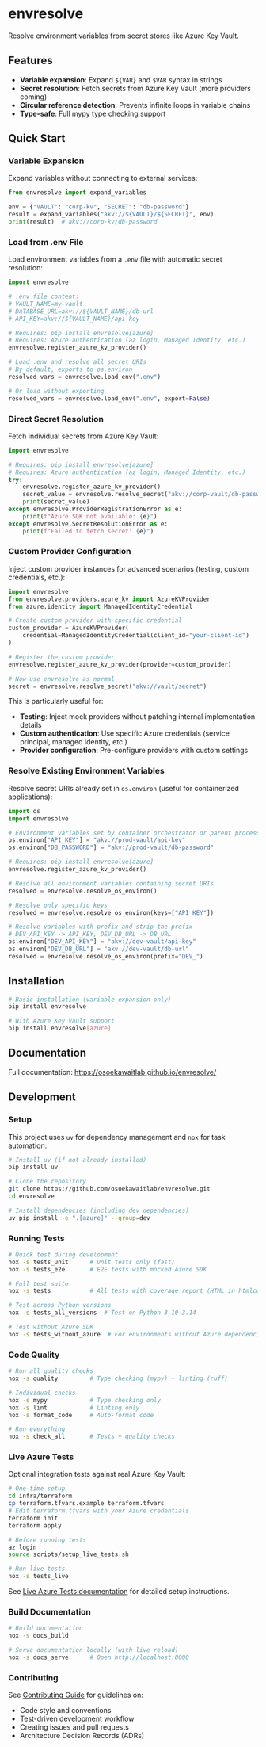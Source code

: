 # envresolve

Resolve environment variables from secret stores like Azure Key Vault.

## Features

- **Variable expansion**: Expand `${VAR}` and `$VAR` syntax in strings
- **Secret resolution**: Fetch secrets from Azure Key Vault (more providers coming)
- **Circular reference detection**: Prevents infinite loops in variable chains
- **Type-safe**: Full mypy type checking support

## Quick Start

### Variable Expansion

Expand variables without connecting to external services:

```python
from envresolve import expand_variables

env = {"VAULT": "corp-kv", "SECRET": "db-password"}
result = expand_variables("akv://${VAULT}/${SECRET}", env)
print(result)  # akv://corp-kv/db-password
```

### Load from .env File

Load environment variables from a `.env` file with automatic secret resolution:

```python
import envresolve

# .env file content:
# VAULT_NAME=my-vault
# DATABASE_URL=akv://${VAULT_NAME}/db-url
# API_KEY=akv://${VAULT_NAME}/api-key

# Requires: pip install envresolve[azure]
# Requires: Azure authentication (az login, Managed Identity, etc.)
envresolve.register_azure_kv_provider()

# Load .env and resolve all secret URIs
# By default, exports to os.environ
resolved_vars = envresolve.load_env(".env")

# Or load without exporting
resolved_vars = envresolve.load_env(".env", export=False)
```

### Direct Secret Resolution

Fetch individual secrets from Azure Key Vault:

```python
import envresolve

# Requires: pip install envresolve[azure]
# Requires: Azure authentication (az login, Managed Identity, etc.)
try:
    envresolve.register_azure_kv_provider()
    secret_value = envresolve.resolve_secret("akv://corp-vault/db-password")
    print(secret_value)
except envresolve.ProviderRegistrationError as e:
    print(f"Azure SDK not available: {e}")
except envresolve.SecretResolutionError as e:
    print(f"Failed to fetch secret: {e}")
```

### Custom Provider Configuration

Inject custom provider instances for advanced scenarios (testing, custom credentials, etc.):

```python
import envresolve
from envresolve.providers.azure_kv import AzureKVProvider
from azure.identity import ManagedIdentityCredential

# Create custom provider with specific credential
custom_provider = AzureKVProvider(
    credential=ManagedIdentityCredential(client_id="your-client-id")
)

# Register the custom provider
envresolve.register_azure_kv_provider(provider=custom_provider)

# Now use envresolve as normal
secret = envresolve.resolve_secret("akv://vault/secret")
```

This is particularly useful for:
- **Testing**: Inject mock providers without patching internal implementation details
- **Custom authentication**: Use specific Azure credentials (service principal, managed identity, etc.)
- **Provider configuration**: Pre-configure providers with custom settings

### Resolve Existing Environment Variables

Resolve secret URIs already set in `os.environ` (useful for containerized applications):

```python
import os
import envresolve

# Environment variables set by container orchestrator or parent process
os.environ["API_KEY"] = "akv://prod-vault/api-key"
os.environ["DB_PASSWORD"] = "akv://prod-vault/db-password"

# Requires: pip install envresolve[azure]
envresolve.register_azure_kv_provider()

# Resolve all environment variables containing secret URIs
resolved = envresolve.resolve_os_environ()

# Resolve only specific keys
resolved = envresolve.resolve_os_environ(keys=["API_KEY"])

# Resolve variables with prefix and strip the prefix
# DEV_API_KEY -> API_KEY, DEV_DB_URL -> DB_URL
os.environ["DEV_API_KEY"] = "akv://dev-vault/api-key"
os.environ["DEV_DB_URL"] = "akv://dev-vault/db-url"
resolved = envresolve.resolve_os_environ(prefix="DEV_")
```

## Installation

```bash
# Basic installation (variable expansion only)
pip install envresolve

# With Azure Key Vault support
pip install envresolve[azure]
```

## Documentation

Full documentation: https://osoekawaitlab.github.io/envresolve/

## Development

### Setup

This project uses `uv` for dependency management and `nox` for task automation:

```bash
# Install uv (if not already installed)
pip install uv

# Clone the repository
git clone https://github.com/osoekawaitlab/envresolve.git
cd envresolve

# Install dependencies (including dev dependencies)
uv pip install -e ".[azure]" --group=dev
```

### Running Tests

```bash
# Quick test during development
nox -s tests_unit      # Unit tests only (fast)
nox -s tests_e2e       # E2E tests with mocked Azure SDK

# Full test suite
nox -s tests           # All tests with coverage report (HTML in htmlcov/)

# Test across Python versions
nox -s tests_all_versions  # Test on Python 3.10-3.14

# Test without Azure SDK
nox -s tests_without_azure  # For environments without Azure dependencies
```

### Code Quality

```bash
# Run all quality checks
nox -s quality         # Type checking (mypy) + linting (ruff)

# Individual checks
nox -s mypy            # Type checking only
nox -s lint            # Linting only
nox -s format_code     # Auto-format code

# Run everything
nox -s check_all       # Tests + quality checks
```

### Live Azure Tests

Optional integration tests against real Azure Key Vault:

```bash
# One-time setup
cd infra/terraform
cp terraform.tfvars.example terraform.tfvars
# Edit terraform.tfvars with your Azure credentials
terraform init
terraform apply

# Before running tests
az login
source scripts/setup_live_tests.sh

# Run live tests
nox -s tests_live
```

See [Live Azure Tests documentation](https://osoekawaitlab.github.io/envresolve/developer-guide/live-tests/) for detailed setup instructions.

### Build Documentation

```bash
# Build documentation
nox -s docs_build

# Serve documentation locally (with live reload)
nox -s docs_serve      # Open http://localhost:8000
```

### Contributing

See [Contributing Guide](https://osoekawaitlab.github.io/envresolve/contributing/) for guidelines on:

- Code style and conventions
- Test-driven development workflow
- Creating issues and pull requests
- Architecture Decision Records (ADRs)
